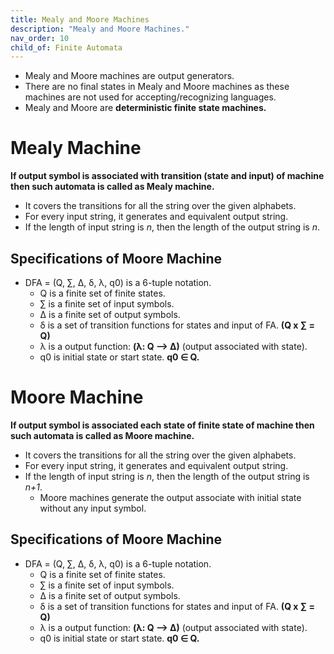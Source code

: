 ```yaml
---
title: Mealy and Moore Machines
description: "Mealy and Moore Machines."
nav_order: 10
child_of: Finite Automata
---
```

- Mealy and Moore machines are output generators.
- There are no final states in Mealy and Moore machines as these machines are not used for accepting/recognizing languages.
- Mealy and Moore are **deterministic finite state machines.**

# Mealy Machine

**If output symbol is associated with transition  (state and input) of machine then such automata is called as Mealy machine.**

- It covers the transitions for all the string over the given alphabets.
- For every input string, it generates and equivalent output string.
- If the length of input string is *n*, then the length of the output string is *n*.

## Specifications of Moore Machine

- DFA = (Q, ∑, ∆, δ, λ, q0) is a 6-tuple notation.
	- Q is a finite set of finite states.
	- ∑ is a finite set of input symbols.
    - ∆ is a finite set of output symbols.
	- δ is a set of transition functions for states and input of FA. **(Q x ∑ = Q)**
    - λ is a output function: **(λ: Q --> ∆)** (output associated with state).
	- q0 is initial state or start state. **q0 ∈ Q.**


# Moore Machine

**If output symbol is associated each state of finite state of machine then such automata is called as Moore machine.**

- It covers the transitions for all the string over the given alphabets.
- For every input string, it generates and equivalent output string.
- If the length of input string is *n*, then the length of the output string is *n+1*.
    - Moore machines generate the output associate with initial state without any input symbol.

## Specifications of Moore Machine

- DFA = (Q, ∑, ∆, δ, λ, q0) is a 6-tuple notation.
	- Q is a finite set of finite states.
	- ∑ is a finite set of input symbols.
    - ∆ is a finite set of output symbols.
	- δ is a set of transition functions for states and input of FA. **(Q x ∑ = Q)**
    - λ is a output function: **(λ: Q --> ∆)** (output associated with state).
	- q0 is initial state or start state. **q0 ∈ Q.**
